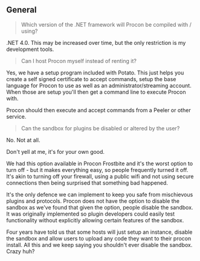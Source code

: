 ## General

> Which version of the .NET framework will Procon be compiled with / using?

.NET 4.0. This may be increased over time, but the only restriction is my development tools.

> Can I host Procon myself instead of renting it?

Yes, we have a setup program included with Potato. This just helps you create a self signed certificate to accept commands, setup the base language for Procon to use as well as an administrator/streaming account. When those are setup you'll then get a command line to execute Procon with.

Procon should then execute and accept commands from a Peeler or other service.

> Can the sandbox for plugins be disabled or altered by the user?

No. Not at all.

Don't yell at me, it's for your own good.

We had this option available in Procon Frostbite and it's the worst option to turn off - but it makes everything easy, so people frequently turned it off. It's akin to turning off your firewall, using a public wifi and not using secure connections then being surprised that something bad happened.

It's the only defence we can implement to keep you safe from mischievous plugins and protocols. Procon does not have the option to disable the sandbox as we've found that given the option, people disable the sandbox. It was originally implemented so plugin developers could easily test functionality without explicitly allowing certain features of the sandbox.

Four years have told us that some hosts will just setup an instance, disable the sandbox and allow users to upload any code they want to their procon install. All this and we keep saying you shouldn't ever disable the sandbox. Crazy huh?